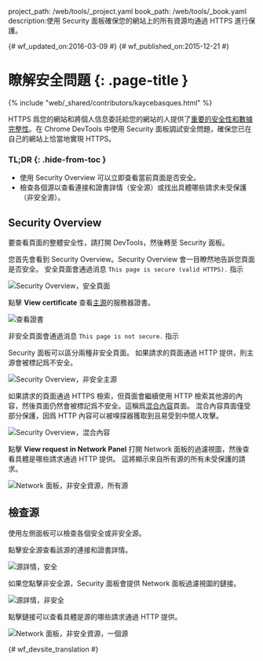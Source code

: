 project_path: /web/tools/_project.yaml
book_path: /web/tools/_book.yaml
description:使用 Security 面板確保您的網站上的所有資源均通過 HTTPS 進行保護。

{# wf_updated_on:2016-03-09 #}
{# wf_published_on:2015-12-21 #}

# 瞭解安全問題 {: .page-title }

{% include "web/_shared/contributors/kaycebasques.html" %}

HTTPS 爲您的網站和將個人信息委託給您的網站的人提供了[重要的安全性和數據完整性][why-https]。在 Chrome DevTools 中使用 Security 面板調試安全問題，確保您已在自己的網站上恰當地實現 HTTPS。




### TL;DR {: .hide-from-toc }
- 使用 Security Overview 可以立即查看當前頁面是否安全。
- 檢查各個源以查看連接和證書詳情（安全源）或找出具體哪些請求未受保護（非安全源）。


## Security Overview

要查看頁面的整體安全性，請打開 DevTools，然後轉至 Security 面板。
 

您首先會看到 Security Overview。Security Overview 會一目瞭然地告訴您頁面是否安全。
安全頁面會通過消息 `This page is secure (valid HTTPS).` 指示


![Security Overview，安全頁面](images/overview-secure.png)

點擊 **View certificate** 查看[主源][same-origin-policy]的服務器證書。
 

![查看證書](images/view-certificate.png)

非安全頁面會通過消息 `This page is not secure.` 指示

Security 面板可以區分兩種非安全頁面。
如果請求的頁面通過 HTTP 提供，則主源會被標記爲不安全。
 

![Security Overview，非安全主源](images/overview-non-secure.png)

如果請求的頁面通過 HTTPS 檢索，但頁面會繼續使用 HTTP 檢索其他源的內容，然後頁面仍然會被標記爲不安全。這稱爲[混合內容][mixed-content]頁面。
混合內容頁面僅受部分保護，因爲 HTTP 內容可以被嗅探器獲取到且易受到中間人攻擊。
 

![Security Overview，混合內容](images/overview-mixed.png)

點擊 **View request in Network Panel** 打開 Network 面板的過濾視圖，然後查看具體是哪些請求通過 HTTP 提供。
這將顯示來自所有源的所有未受保護的請求。
 

![Network 面板，非安全資源，所有源](images/network-all.png)

## 檢查源

使用左側面板可以檢查各個安全或非安全源。 

點擊安全源查看該源的連接和證書詳情。


![源詳情，安全](images/origin-detail-secure.png)

如果您點擊非安全源，Security 面板會提供 Network 面板過濾視圖的鏈接。 

![源詳情，非安全](images/origin-detail-non-secure.png)

點擊鏈接可以查看具體是源的哪些請求通過 HTTP 提供。
 

![Network 面板，非安全資源，一個源](images/network-one.png)





[mixed-content]: https://developers.google.com/web/fundamentals/security/prevent-mixed-content/what-is-mixed-content
[same-origin-policy]: https://en.wikipedia.org/wiki/Same-origin_policy
[why-https]: https://developers.google.com/web/fundamentals/security/encrypt-in-transit/why-https


{# wf_devsite_translation #}
